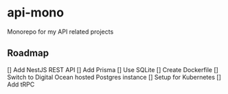 # api-mono
Monorepo for my API related projects

## Roadmap
[] Add NestJS REST API
[] Add Prisma
[] Use SQLite
[] Create Dockerfile
[] Switch to Digital Ocean hosted Postgres instance
[] Setup for Kubernetes
[] Add tRPC
